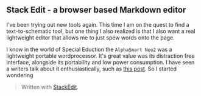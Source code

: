 

## Stack Edit - a browser based Markdown editor

I've been trying out new tools again. This time I am on the quest to find a text-to-schematic tool, but one thing I also realized is that I also want a real lightweight editor that allows me to just spew words onto the page.

I know in the world of Special Eduction the `AlphaSmart Neo2` was a lightweight portable wordprocessor. It's great value was its distraction free interface, alongside its portability and low power consumption. I have seen a writers talk about it enthusiastically, such as [this post](https://kadavy.net/blog/posts/alphasmart-portable-word-processor/). So I started wondering 


> Written with [StackEdit](https://stackedit.io/).
<!--stackedit_data:
eyJoaXN0b3J5IjpbNjgxMzAwNTAzLDExNDE3ODQxNTksLTk2OD
QyMDU5OF19
-->